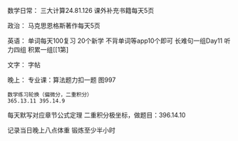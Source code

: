 数学日常：
	三大计算24.81.126
	课外补充书籍每天5页


政治：
	马克思恩格斯著作每天5页

英语：
	单词每天100复习
	20个新学
	不背单词等app10个即可
	长难句一组Day11
	听力四组
	积累一组[[1第]

文字：
	字帖

晚上：
	专业课：算法题力扣一题 图997

	数学练习轮换（偏微分，二重积分）
	365.13.11 395.14.9

每天默写对应章节公式定理 二重积分极坐标，做题目：396.14.10


记录当日晚上八点体重
锻炼至少半小时

